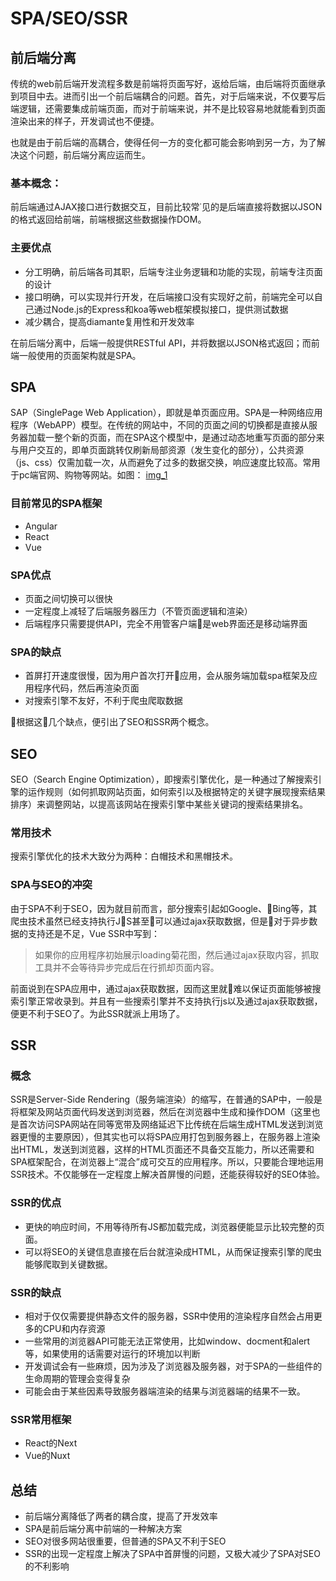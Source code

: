 # SPA/SEO/SSR

## 前后端分离

传统的web前后端开发流程多数是前端将页面写好，返给后端，由后端将页面继承到项目中去。进而引出一个前后端耦合的问题。首先，对于后端来说，不仅要写后端逻辑，还需要集成前端页面，而对于前端来说，并不是比较容易地就能看到页面渲染出来的样子，开发调试也不便捷。

也就是由于前后端的高耦合，使得任何一方的变化都可能会影响到另一方，为了解决这个问题，前后端分离应运而生。

### 基本概念：

前后端通过AJAX接口进行数据交互，目前比较常˙见的是后端直接将数据以JSON的格式返回给前端，前端根据这些数据操作DOM。

### 主要优点

- 分工明确，前后端各司其职，后端专注业务逻辑和功能的实现，前端专注页面的设计
- 接口明确，可以实现并行开发，在后端接口没有实现好之前，前端完全可以自己通过Node.js的Express和koa等web框架模拟接口，提供测试数据
- 减少耦合，提高diamante复用性和开发效率

在前后端分离中，后端一般提供RESTful API，并将数据以JSON格式返回；而前端一般使用的页面架构就是SPA。

## SPA

SAP（SinglePage Web Application），即就是单页面应用。SPA是一种网络应用程序（WebAPP）模型。在传统的网站中，不同的页面之间的切换都是直接从服务器加载一整个新的页面，而在SPA这个模型中，是通过动态地重写页面的部分来与用户交互的，即单页面跳转仅刷新局部资源（发生变化的部分），公共资源（js、css）仅需加载一次，从而避免了过多的数据交换，响应速度比较高。常用于pc端官网、购物等网站。如图：
[img_1](https://github.com/HUANYU2015/articles/blob/master/spa.png)

### 目前常见的SPA框架

- Angular
- React
- Vue

### SPA优点

- 页面之间切换可以很快
- 一定程度上减轻了后端服务器压力（不管页面逻辑和渲染）
- 后端程序只需要提供API，完全不用管客户端是web界面还是移动端界面

### SPA的缺点

- 首屏打开速度很慢，因为用户首次打开应用，会从服务端加载spa框架及应用程序代码，然后再渲染页面
- 对搜索引擎不友好，不利于爬虫爬取数据

根据这几个缺点，便引出了SEO和SSR两个概念。

## SEO

SEO（Search Engine Optimization），即搜索引擎优化，是一种通过了解搜索引擎的运作规则（如何抓取网站页面，如何索引以及根据特定的关键字展现搜索结果排序）来调整网站，以提高该网站在搜索引擎中某些关键词的搜索结果排名。

### 常用技术

搜索引擎优化的技术大致分为两种：白帽技术和黑帽技术。

### SPA与SEO的冲突

由于SPA不利于SEO，因为就目前而言，部分搜索引起如Google、Bing等，其爬虫技术虽然已经支持执行JS甚至可以通过ajax获取数据，但是对于异步数据的支持还是不足，Vue SSR中写到：
> 如果你的应用程序初始展示loading菊花图，然后通过ajax获取内容，抓取工具并不会等待异步完成后在行抓却页面内容。

前面说到在SPA应用中，通过ajax获取数据，因而这里就难以保证页面能够被搜索引擎正常收录到。并且有一些搜索引擎并不支持执行js以及通过ajax获取数据，便更不利于SEO了。为此SSR就派上用场了。

## SSR

### 概念

SSR是Server-Side Rendering（服务端渲染）的缩写，在普通的SAP中，一般是将框架及网站页面代码发送到浏览器，然后在浏览器中生成和操作DOM（这里也是首次访问SPA网站在同等宽带及网络延迟下比传统在后端生成HTML发送到浏览器更慢的主要原因），但其实也可以将SPA应用打包到服务器上，在服务器上渲染出HTML，发送到浏览器，这样的HTML页面还不具备交互能力，所以还需要和SPA框架配合，在浏览器上“混合”成可交互的应用程序。所以，只要能合理地运用SSR技术。不仅能够在一定程度上解决首屏慢的问题，还能获得较好的SEO体验。

### SSR的优点

- 更快的响应时间，不用等待所有JS都加载完成，浏览器便能显示比较完整的页面。
- 可以将SEO的关键信息直接在后台就渲染成HTML，从而保证搜索引擎的爬虫能够爬取到关键数据。

### SSR的缺点

- 相对于仅仅需要提供静态文件的服务器，SSR中使用的渲染程序自然会占用更多的CPU和内存资源
- 一些常用的浏览器API可能无法正常使用，比如window、docment和alert等，如果使用的话需要对运行的环境加以判断
- 开发调试会有一些麻烦，因为涉及了浏览器及服务器，对于SPA的一些组件的生命周期的管理会变得复杂
- 可能会由于某些因素导致服务器端渲染的结果与浏览器端的结果不一致。

### SSR常用框架

- React的Next
- Vue的Nuxt

## 总结

- 前后端分离降低了两者的耦合度，提高了开发效率
- SPA是前后端分离中前端的一种解决方案
- SEO对很多网站很重要，但普通的SPA又不利于SEO
- SSR的出现一定程度上解决了SPA中首屏慢的问题，又极大减少了SPA对SEO的不利影响
